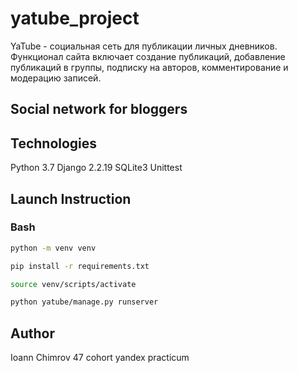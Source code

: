 # yatube_project
YaTube - социальная сеть для публикации личных дневников. Функционал сайта включает
создание публикаций, добавление публикаций в группы, подписку на авторов,
комментирование и модерацию записей.
## Social network for bloggers
## Technologies
Python 3.7
Django 2.2.19
SQLite3
Unittest

## Launch Instruction
### Bash
```bash
python -m venv venv
```
```bash
pip install -r requirements.txt
```
```bash
source venv/scripts/activate
```
```bash
python yatube/manage.py runserver
```

## Author
Ioann Chimrov 47 cohort yandex practicum
